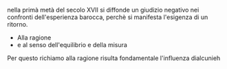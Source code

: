 nella primà metà del secolo XVII si diffonde un giudizio negativo nei confronti dell'esperienza barocca, perchè si manifesta l'esigenza di un ritorno.
- Alla ragione
- e al senso dell'equilibrio e della misura

Per questo richiamo alla ragione risulta fondamentale l'influenza dialcunieh